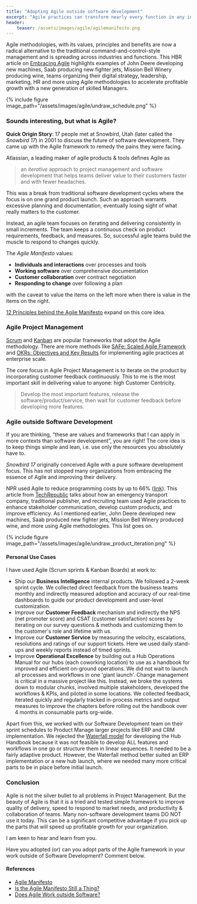 ```yaml
---
title: "Adopting Agile outside software development"
excerpt: "Agile practices can transform nearly every function in any industry"
header:
    teaser: /assets/images/agile/agilemanifesto.png
---
```

Agile methodologies, with its values, principles and benefits are now a radical alternative to the traditional command-and-control-style management and is spreading across industries and functions. This HBR article on [Embracing Agile](https://hbr.org/2016/05/embracing-agile) highlights examples of John Deere developing new machines, Saab producing new fighter jets, Mission Bell Winery producing wine, teams organizing their digital strategy, leadership, marketing, HR and more using Agile methodologies to accelerate profitable growth with a new generation of skilled Managers.

{% include figure image_path="/assets/images/agile/undraw_schedule.png" %}

### Sounds interesting, but what is Agile?
**Quick Origin Story**: 17 people met at Snowbird, Utah (later called the *Snowbird 17*) in 2001 to discuss the future of software development. They came up with the Agile framework to remedy the pains they were facing.

Atlassian, a leading maker of agile products & tools defines Agile as 

> an *iterative* approach to project management and software development that helps teams deliver value to their customers faster and with fewer headaches. 

This was a break from traditional software development cycles where the focus is on one grand product launch. Such an approach warrants excessive planning and documentation, eventually losing sight of what really matters to the customer. 

Instead, an agile team focuses on iterating and delivering consistently in small increments. The team keeps a continuous check on product requirements, feedback, and measures. So, successful agile teams build the muscle to respond to changes quickly.

The *Agile Manifesto* values:

- **Individuals and interactions** over processes and tools
- **Working software** over comprehensive documentation  
- **Customer collaboration** over contract negotiation  
- **Responding to change** over following a plan  

with the caveat to value the items on the left more when there is value in the items on the right.

[12 Principles behind the Agile Manifesto](https://agilemanifesto.org/principles.html) expand on this core idea.

### Agile Project Management
 [Scrum](https://www.atlassian.com/agile/scrum) and [Kanban](https://www.atlassian.com/agile/kanban) are popular frameworks that adopt the Agile methodology. There are more methods like [SAFe: Scaled Agile Framework](https://www.atlassian.com/agile/agile-at-scale/what-is-safe) and [OKRs: Objectives and Key Results](https://www.atlassian.com/agile/agile-at-scale/okr) for implementing agile practices at enterprise scale.
 
The core focus in Agile Project Management is to iterate on the product by incorporating customer feedback continuously. This to me is the most important skill in delivering value to anyone: high Customer Centricity.

> Develop the most important features, release the software/product/service, then wait for customer feedback before developing more features.

### Agile outside Software Development
If you are thinking, “these are values and frameworks that I can apply in more contexts than software development”, you are right! The core idea is to keep things simple and lean, i.e. use only the resources you absolutely have to.

*Snowbird 17* originally conceived Agile with a pure software development focus. This has not stopped many organizations from embracing the essence of Agile and improving their delivery.

NPR used Agile to reduce programming costs by up to 66% ([link](https://www.poynter.org/reporting-editing/2012/how-npr-benefits-from-agile-project-development-you-can-too/)). This article from [TechRepublic](https://www.techrepublic.com/article/how-to-apply-agile-practices-with-your-non-tech-team-or-business) talks about how an emergency transport company, traditional publisher, and recruiting team used Agile practices to enhance stakeholder communication, develop custom products, and improve efficiency. As I mentioned earlier, John Deere developed new machines, Saab produced new fighter jets, Mission Bell Winery produced wine, and more using Agile methodologies. This list goes on.

{% include figure image_path="/assets/images/agile/undraw_product_iteration.png" %}

#### Personal Use Cases
I have used Agile (Scrum sprints & Kanban Boards) at work to:
- Ship our **Business Intelligence** internal products. We followed a 2-week sprint cycle. We collected direct feedback from the business teams monthly and indirectly measured adoption and accuracy of our real-time dashboards to guide our product development and user-level customization.
- Improve our **Customer Feedback** mechanism and indirectly the NPS (net promoter score) and CSAT (customer satisfaction) scores by iterating on our survey questions & methods and customizing them to the customer's role and lifetime with us.
- Improve our **Customer Service** by measuring the velocity, escalations, resolutions and ratings of our support tickets. Here we used daily stand-ups and weekly reports instead of timed sprints.
- Improve **Operational Excellence** by building out a Hub Operations Manual for our hubs (each coworking location) to use as a handbook for improved and efficient on-ground operations. We did not wait to launch all processes and workflows in one 'giant launch'. Change management is critical in a massive project like this. Instead, we broke the systems down to modular chunks, involved multiple stakeholders, developed the workflows & KPIs, and piloted in some locations. We collected feedback, iterated quickly and regularly tracked in-process metrics and output measures to improve the chapters before rolling out the handbook over 4 months in consumable parts org-wide.

Apart from this, we worked with our Software Development team on their sprint schedules to Product Manage larger projects like ERP and CRM implementation. We rejected the [Waterfall model](https://en.wikipedia.org/wiki/Waterfall_model) for developing the Hub Handbook because it was not feasible to develop ALL features and workflows in one go or structure them in linear sequences. It needed to be a fairly adaptive product. However, the Waterfall method better suited an ERP implementation or a new hub launch, where we needed many more critical parts to be in place before initial launch.

### Conclusion
Agile is not the silver bullet to all problems in Project Management. But the beauty of Agile is that it is a tried and tested simple framework to improve quality of delivery, speed to respond to market needs, and productivity & collaboration of teams. Many non-software development teams DO NOT use it today. This can be a significant competitive advantage if you pick up the parts that will speed up profitable growth for your organization.

I am keen to hear and learn from you. 

Have you adopted (or) can you adopt parts of the Agile framework in your work outside of Software Development? Comment below.

#### References
- [Agile Manifesto](https://agilemanifesto.org/)
- [Is the Agile Manifesto Still a Thing?](https://www.atlassian.com/agile/manifesto)
- [Does Agile Work outside Software?](https://www.agileconnection.com/article/does-agile-work-outside-software)
